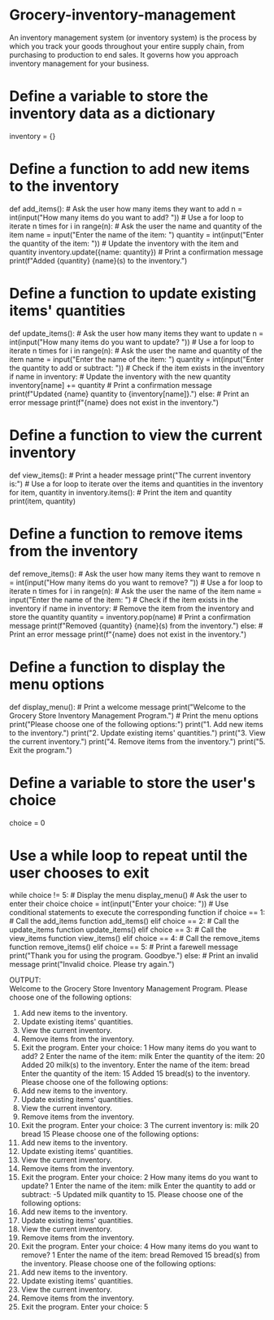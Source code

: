 # Grocery-inventory-management
An inventory management system (or inventory system) is the process by which you track your goods throughout your entire supply chain, from purchasing to production to end sales. It governs how you approach inventory management for your business.
# Define a variable to store the inventory data as a dictionary
inventory = {}

# Define a function to add new items to the inventory
def add_items():
    # Ask the user how many items they want to add
    n = int(input("How many items do you want to add? "))
    # Use a for loop to iterate n times
    for i in range(n):
        # Ask the user the name and quantity of the item
        name = input("Enter the name of the item: ")
        quantity = int(input("Enter the quantity of the item: "))
        # Update the inventory with the item and quantity
        inventory.update({name: quantity})
        # Print a confirmation message
        print(f"Added {quantity} {name}(s) to the inventory.")

# Define a function to update existing items' quantities
def update_items():
    # Ask the user how many items they want to update
    n = int(input("How many items do you want to update? "))
    # Use a for loop to iterate n times
    for i in range(n):
        # Ask the user the name and quantity of the item
        name = input("Enter the name of the item: ")
        quantity = int(input("Enter the quantity to add or subtract: "))
        # Check if the item exists in the inventory
        if name in inventory:
            # Update the inventory with the new quantity
            inventory[name] += quantity
            # Print a confirmation message
            print(f"Updated {name} quantity to {inventory[name]}.")
        else:
            # Print an error message
            print(f"{name} does not exist in the inventory.")

# Define a function to view the current inventory
def view_items():
    # Print a header message
    print("The current inventory is:")
    # Use a for loop to iterate over the items and quantities in the inventory
    for item, quantity in inventory.items():
        # Print the item and quantity
        print(item, quantity)

# Define a function to remove items from the inventory
def remove_items():
    # Ask the user how many items they want to remove
    n = int(input("How many items do you want to remove? "))
    # Use a for loop to iterate n times
    for i in range(n):
        # Ask the user the name of the item
        name = input("Enter the name of the item: ")
        # Check if the item exists in the inventory
        if name in inventory:
            # Remove the item from the inventory and store the quantity
            quantity = inventory.pop(name)
            # Print a confirmation message
            print(f"Removed {quantity} {name}(s) from the inventory.")
        else:
            # Print an error message
            print(f"{name} does not exist in the inventory.")

# Define a function to display the menu options
def display_menu():
    # Print a welcome message
    print("Welcome to the Grocery Store Inventory Management Program.")
    # Print the menu options
    print("Please choose one of the following options:")
    print("1. Add new items to the inventory.")
    print("2. Update existing items' quantities.")
    print("3. View the current inventory.")
    print("4. Remove items from the inventory.")
    print("5. Exit the program.")

# Define a variable to store the user's choice
choice = 0

# Use a while loop to repeat until the user chooses to exit
while choice != 5:
    # Display the menu
    display_menu()
    # Ask the user to enter their choice
    choice = int(input("Enter your choice: "))
    # Use conditional statements to execute the corresponding function
    if choice == 1:
        # Call the add_items function
        add_items()
    elif choice == 2:
        # Call the update_items function
        update_items()
    elif choice == 3:
        # Call the view_items function
        view_items()
    elif choice == 4:
        # Call the remove_items function
        remove_items()
    elif choice == 5:
        # Print a farewell message
        print("Thank you for using the program. Goodbye.")
    else:
        # Print an invalid message
        print("Invalid choice. Please try again.")


 OUTPUT:       
Welcome to the Grocery Store Inventory Management Program.
Please choose one of the following options:
1. Add new items to the inventory.
2. Update existing items' quantities.
3. View the current inventory.
4. Remove items from the inventory.
5. Exit the program.
Enter your choice: 1
How many items do you want to add? 2
Enter the name of the item: milk
Enter the quantity of the item: 20
Added 20 milk(s) to the inventory.
Enter the name of the item: bread
Enter the quantity of the item: 15
Added 15 bread(s) to the inventory.
Please choose one of the following options:
1. Add new items to the inventory.
2. Update existing items' quantities.
3. View the current inventory.
4. Remove items from the inventory.
5. Exit the program.
Enter your choice: 3
The current inventory is:
milk 20
bread 15
Please choose one of the following options:
1. Add new items to the inventory.
2. Update existing items' quantities.
3. View the current inventory.
4. Remove items from the inventory.
5. Exit the program.
Enter your choice: 2
How many items do you want to update? 1
Enter the name of the item: milk
Enter the quantity to add or subtract: -5
Updated milk quantity to 15.
Please choose one of the following options:
1. Add new items to the inventory.
2. Update existing items' quantities.
3. View the current inventory.
4. Remove items from the inventory.
5. Exit the program.
Enter your choice: 4
How many items do you want to remove? 1
Enter the name of the item: bread
Removed 15 bread(s) from the inventory.
Please choose one of the following options:
1. Add new items to the inventory.
2. Update existing items' quantities.
3. View the current inventory.
4. Remove items from the inventory.
5. Exit the program.
Enter your choice: 5



